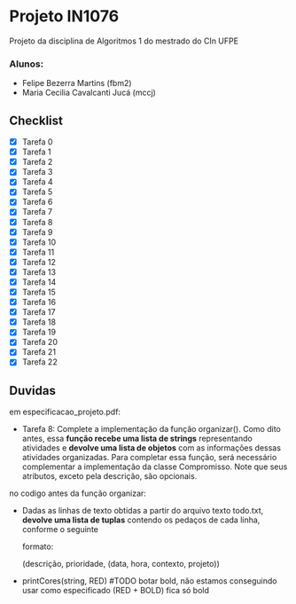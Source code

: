 # Projeto IN1076
Projeto da disciplina de Algoritmos 1 do mestrado do CIn UFPE
### Alunos:
- Felipe Bezerra Martins (fbm2)
- Maria Cecilia Cavalcanti Jucá (mccj)

## Checklist
- [x] Tarefa 0
- [x] Tarefa 1
- [x] Tarefa 2
- [x] Tarefa 3
- [x] Tarefa 4
- [x] Tarefa 5
- [x] Tarefa 6
- [x] Tarefa 7
- [x] Tarefa 8
- [x] Tarefa 9
- [x] Tarefa 10
- [x] Tarefa 11
- [x] Tarefa 12
- [x] Tarefa 13
- [x] Tarefa 14
- [x] Tarefa 15
- [x] Tarefa 16
- [x] Tarefa 17
- [x] Tarefa 18
- [x] Tarefa 19
- [x] Tarefa 20
- [x] Tarefa 21
- [x] Tarefa 22

## Duvidas

em especificacao_projeto.pdf:
- Tarefa 8: Complete a implementação da função organizar(). Como dito antes, essa **função recebe
uma lista de strings** representando atividades e **devolve uma lista de objetos** com as informações dessas
atividades organizadas. Para completar essa função, será necessário complementar a implementação
da classe Compromisso. Note que seus atributos, exceto pela descrição, são opcionais.

no codigo antes da função organizar:
- Dadas as linhas de texto obtidas a partir do arquivo texto todo.txt, **devolve
  uma lista de tuplas** contendo os pedaços de cada linha, conforme o seguinte
  
  formato:
  
  (descrição, prioridade, (data, hora, contexto, projeto))


- printCores(string, RED) #TODO botar bold, não estamos conseguindo usar como especificado (RED + BOLD) fica só bold

